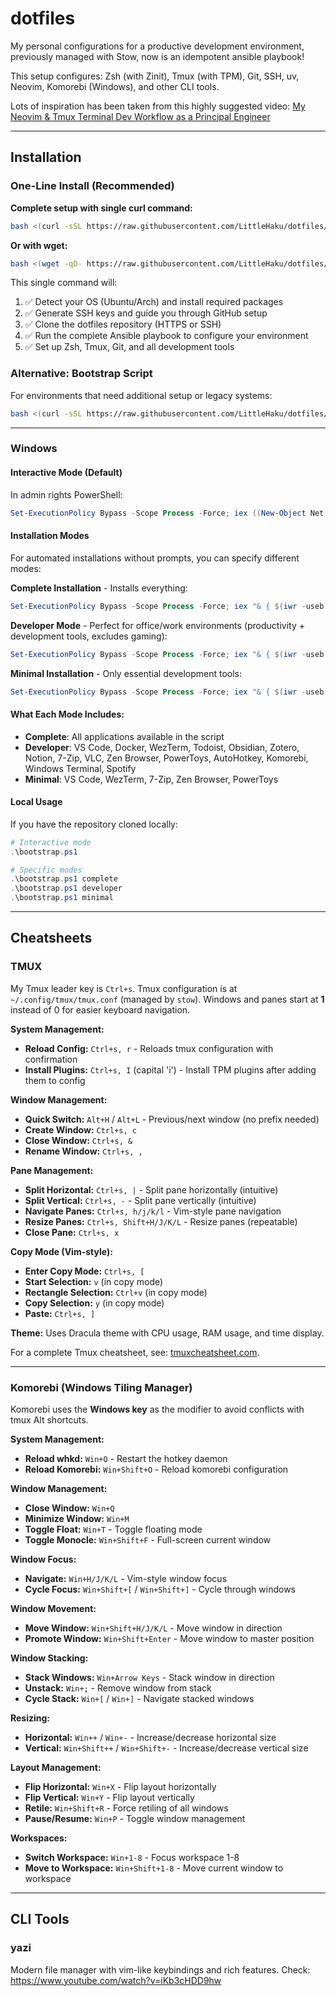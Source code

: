 # dotfiles

My personal configurations for a productive development environment, previously managed with Stow, now is an idempotent ansible playbook!

This setup configures: Zsh (with Zinit), Tmux (with TPM), Git, SSH, uv, Neovim, Komorebi (Windows), and other CLI tools.

Lots of inspiration has been taken from this highly suggested video: [My Neovim & Tmux Terminal Dev Workflow as a Principal Engineer](https://www.youtube.com/watch?v=yCgieVu13VQ)

---

## Installation

### One-Line Install (Recommended)

**Complete setup with single curl command:**
```bash
bash <(curl -sSL https://raw.githubusercontent.com/LittleHaku/dotfiles/main/bin/dotfiles)
```

**Or with wget:**
```bash
bash <(wget -qO- https://raw.githubusercontent.com/LittleHaku/dotfiles/main/bin/dotfiles)
```

This single command will:
1. ✅ Detect your OS (Ubuntu/Arch) and install required packages
2. ✅ Generate SSH keys and guide you through GitHub setup
3. ✅ Clone the dotfiles repository (HTTPS or SSH)
4. ✅ Run the complete Ansible playbook to configure your environment
5. ✅ Set up Zsh, Tmux, Git, and all development tools

### Alternative: Bootstrap Script

For environments that need additional setup or legacy systems:

```bash
bash <(curl -sSL https://raw.githubusercontent.com/LittleHaku/dotfiles/main/bootstrap.sh)
```

---

### Windows

#### Interactive Mode (Default)
In admin rights PowerShell:
```powershell
Set-ExecutionPolicy Bypass -Scope Process -Force; iex ((New-Object Net.WebClient).DownloadString('https://raw.githubusercontent.com/LittleHaku/dotfiles/main/bootstrap.ps1'))
```

#### Installation Modes
For automated installations without prompts, you can specify different modes:

**Complete Installation** - Installs everything:
```powershell
Set-ExecutionPolicy Bypass -Scope Process -Force; iex "& { $(iwr -useb 'https://raw.githubusercontent.com/LittleHaku/dotfiles/main/bootstrap.ps1') } complete"
```

**Developer Mode** - Perfect for office/work environments (productivity + development tools, excludes gaming):
```powershell
Set-ExecutionPolicy Bypass -Scope Process -Force; iex "& { $(iwr -useb 'https://raw.githubusercontent.com/LittleHaku/dotfiles/main/bootstrap.ps1') } developer"
```

**Minimal Installation** - Only essential development tools:
```powershell
Set-ExecutionPolicy Bypass -Scope Process -Force; iex "& { $(iwr -useb 'https://raw.githubusercontent.com/LittleHaku/dotfiles/main/bootstrap.ps1') } minimal"
```

#### What Each Mode Includes:

- **Complete**: All applications available in the script
- **Developer**: VS Code, Docker, WezTerm, Todoist, Obsidian, Zotero, Notion, 7-Zip, VLC, Zen Browser, PowerToys, AutoHotkey, Komorebi, Windows Terminal, Spotify
- **Minimal**: VS Code, WezTerm, 7-Zip, Zen Browser, PowerToys

#### Local Usage
If you have the repository cloned locally:
```powershell
# Interactive mode
.\bootstrap.ps1

# Specific modes
.\bootstrap.ps1 complete
.\bootstrap.ps1 developer
.\bootstrap.ps1 minimal
```

---

## Cheatsheets

### TMUX

My Tmux leader key is `Ctrl+s`. Tmux configuration is at `~/.config/tmux/tmux.conf` (managed by `stow`).
Windows and panes start at **1** instead of 0 for easier keyboard navigation.

**System Management:**
- **Reload Config:** `Ctrl+s, r` - Reloads tmux configuration with confirmation
- **Install Plugins:** `Ctrl+s, I` (capital 'i') - Install TPM plugins after adding them to config

**Window Management:**
- **Quick Switch:** `Alt+H` / `Alt+L` - Previous/next window (no prefix needed)
- **Create Window:** `Ctrl+s, c`
- **Close Window:** `Ctrl+s, &`
- **Rename Window:** `Ctrl+s, ,`

**Pane Management:**
- **Split Horizontal:** `Ctrl+s, |` - Split pane horizontally (intuitive)
- **Split Vertical:** `Ctrl+s, -` - Split pane vertically (intuitive)
- **Navigate Panes:** `Ctrl+s, h/j/k/l` - Vim-style pane navigation
- **Resize Panes:** `Ctrl+s, Shift+H/J/K/L` - Resize panes (repeatable)
- **Close Pane:** `Ctrl+s, x`

**Copy Mode (Vim-style):**
- **Enter Copy Mode:** `Ctrl+s, [`
- **Start Selection:** `v` (in copy mode)
- **Rectangle Selection:** `Ctrl+v` (in copy mode)
- **Copy Selection:** `y` (in copy mode)
- **Paste:** `Ctrl+s, ]`

**Theme:** Uses Dracula theme with CPU usage, RAM usage, and time display.

For a complete Tmux cheatsheet, see: [tmuxcheatsheet.com](https://tmuxcheatsheet.com/).

---

### Komorebi (Windows Tiling Manager)

Komorebi uses the **Windows key** as the modifier to avoid conflicts with tmux Alt shortcuts.

**System Management:**
- **Reload whkd:** `Win+O` - Restart the hotkey daemon
- **Reload Komorebi:** `Win+Shift+O` - Reload komorebi configuration

**Window Management:**
- **Close Window:** `Win+Q`
- **Minimize Window:** `Win+M`
- **Toggle Float:** `Win+T` - Toggle floating mode
- **Toggle Monocle:** `Win+Shift+F` - Full-screen current window

**Window Focus:**
- **Navigate:** `Win+H/J/K/L` - Vim-style window focus
- **Cycle Focus:** `Win+Shift+[` / `Win+Shift+]` - Cycle through windows

**Window Movement:**
- **Move Window:** `Win+Shift+H/J/K/L` - Move window in direction
- **Promote Window:** `Win+Shift+Enter` - Move window to master position

**Window Stacking:**
- **Stack Windows:** `Win+Arrow Keys` - Stack window in direction
- **Unstack:** `Win+;` - Remove window from stack
- **Cycle Stack:** `Win+[` / `Win+]` - Navigate stacked windows

**Resizing:**
- **Horizontal:** `Win++` / `Win+-` - Increase/decrease horizontal size
- **Vertical:** `Win+Shift++` / `Win+Shift+-` - Increase/decrease vertical size

**Layout Management:**
- **Flip Horizontal:** `Win+X` - Flip layout horizontally
- **Flip Vertical:** `Win+Y` - Flip layout vertically
- **Retile:** `Win+Shift+R` - Force retiling of all windows
- **Pause/Resume:** `Win+P` - Toggle window management

**Workspaces:**
- **Switch Workspace:** `Win+1-8` - Focus workspace 1-8
- **Move to Workspace:** `Win+Shift+1-8` - Move current window to workspace

---

## CLI Tools

### yazi

Modern file manager with vim-like keybindings and rich features.
Check: https://www.youtube.com/watch?v=iKb3cHDD9hw
